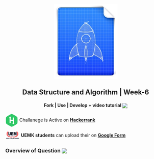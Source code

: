 <p align="center">
 <img width="200px" src="https://github.com/xiaowuc2/xiaowuc2/blob/master/source/original.jpg" align="center" />
 <h2 align="center">Data Structure and Algorithm | Week-6</h2>
 <h4 align="center">Fork | Use | Develop + video tutorial <img width="25px" src="https://github.com/xiaowuc2/All-readme-templates/blob/master/sources/compass.png" align="center"/></h4></p>
</p>
  <p align="center">

<img width="40px" src="https://github.com/xiaowuc2/xiaowuc2/blob/master/source/download.png" align="center"/> Challanege is Active on [**Hackerrank**](https://www.hackerrank.com/contests/ds-algo-lab-week-6/challenges)

<img width="45px" src="https://github.com/xiaowuc2/xiaowuc2/blob/master/source/logo22.png" align="center"/> **UEMK students** can upload their on [**Google Form**](https://www.hackerrank.com/contests/ds-algo-lab-week-6/challenges)

### Overview of Question <img width="25px" src="https://github.com/xiaowuc2/All-readme-templates/blob/master/sources/overview.jpg" align="center"/>
